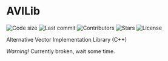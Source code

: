 # AVILib
![Code size](https://img.shields.io/github/languages/code-size/FixArt/AVILib) ![Last commit](https://img.shields.io/github/last-commit/FixArt/AVILib) ![Contributors](https://img.shields.io/github/contributors/FixArt/AVILib) ![Stars](https://img.shields.io/github/stars/FixArt/AVILib) ![License](https://img.shields.io/github/license/FixArt/AVILib)

Alternative Vector Implementation Library (C++)

*Warning!* Currently broken, wait some time.
